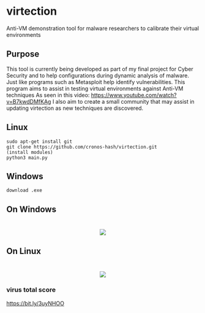 # virtection
Anti-VM demonstration tool for malware researchers to calibrate their virtual environments
## Purpose

This tool is currently being developed as part of my final project for Cyber Security and to help configurations during dynamic analysis of malware. Just like programs such as Metasploit help identify vulnerabilities. This program aims to assist in testing virtual environments against Anti-VM techniques As seen in this video: https://www.youtube.com/watch?v=B7kwdDMfKAg
I also aim to create a small community that may assist in updating virtection as new techniques are discovered.

## Linux
```
sudo apt-get install git
git clone https://github.com/cronos-hash/virtection.git
(install modules)
python3 main.py
```

## Windows
```
download .exe
 ```
 

## On Windows
<h1 align="center"><img align="center" src="https://github.com/cronos-hash/virtection/blob/main/detectexample.png"></h1>

## On Linux
<h1 align="center"><img align="center" src="https://github.com/cronos-hash/virtection/blob/main/examplelinux.png"></h1>


### virus total score
https://bit.ly/3uyNHOO
